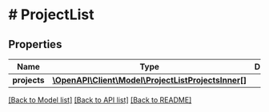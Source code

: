 # # ProjectList

## Properties

Name | Type | Description | Notes
------------ | ------------- | ------------- | -------------
**projects** | [**\OpenAPI\Client\Model\ProjectListProjectsInner[]**](ProjectListProjectsInner.md) |  | [optional]

[[Back to Model list]](../../README.md#models) [[Back to API list]](../../README.md#endpoints) [[Back to README]](../../README.md)
